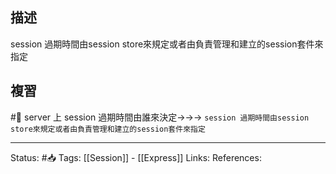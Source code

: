 

## 描述
session 過期時間由session store來規定或者由負責管理和建立的session套件來指定
## 複習
#🧠 server 上 session 過期時間由誰來決定->->-> `session 過期時間由session store來規定或者由負責管理和建立的session套件來指定`
<!--SR:!2023-12-28,345,250-->

---
Status: #📥 
Tags:
[[Session]] - [[Express]]
Links:
References: